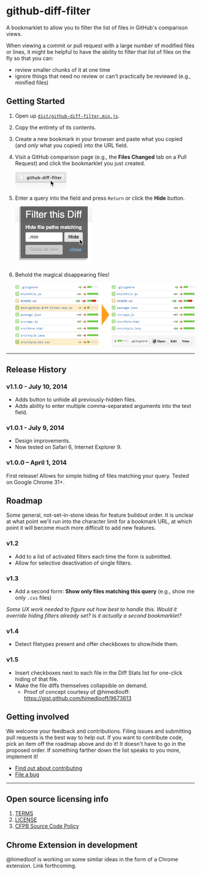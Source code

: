 # github-diff-filter

A bookmarklet to allow you to filter the list of files in GitHub's comparison views.

When viewing a commit or pull request with a large number of modified files or lines,
it might be helpful to have the ability to filter that list of files on the fly so that you can:
- review smaller chunks of it at one time
- ignore things that need no review or can't practically be reviewed (e.g., minified files)


## Getting Started

1. Open up
   [`dist/github-diff-filter.min.js`](https://github.com/Scotchester/github-diff-filter/blob/master/dist/github-diff-filter.min.js).
2. Copy the entirety of its contents.
3. Create a new bookmark in your browser and paste what you copied
   (and _only_ what you copied) into the URL field.
4. Visit a GitHub comparison page (e.g., the **Files Changed** tab on a Pull Request)
   and click the bookmarklet you just created.

   ![](screenshot-01.png)
5. Enter a query into the field and press `Return` or click the **Hide** button.

   ![](screenshot-02.png)
6. Behold the magical disappearing files!

   ![](screenshot-03.png)


---


## Release History

### v1.1.0 - July 10, 2014

- Adds button to unhide all previously-hidden files.
- Adds ability to enter multiple comma-separated arguments into the text field.

### v1.0.1 - July 9, 2014

- Design improvements.
- Now tested on Safari 6, Internet Explorer 9.

### v1.0.0 – April 1, 2014

First release! Allows for simple hiding of files matching your query.
Tested on Google Chrome 31+.


## Roadmap

Some general, not-set-in-stone ideas for feature buildout order.
It is unclear at what point we'll run into the character limit for a bookmark URL,
at which point it will become much more difficult to add new features.

### v1.2

- Add to a list of activated filters each time the form is submitted.
- Allow for selective deactivation of single filters.

### v1.3

- Add a second form: **Show only files matching this query**
  (e.g., show me only `.css` files)

_Some UX work needed to figure out how best to handle this.
Would it override hiding filters already set?
Is it actually a second bookmarklet?_

### v1.4

- Detect filetypes present and offer checkboxes to show/hide them.

### v1.5

- Insert checkboxes next to each file in the Diff Stats list for one-click hiding of that file.
- Make the file diffs themselves collapsible on demand.
  - Proof of concept courtesy of @himedlooff: <https://gist.github.com/himedlooff/9673813>


## Getting involved

We welcome your feedback and contributions.
Filing issues and submitting pull requests is the best way to help out.
If you want to contribute code, pick an item off the roadmap above and do it!
It doesn't have to go in the proposed order.
If something farther down the list speaks to you more, implement it!

- [Find out about contributing](CONTRIBUTING.md)
- [File a bug](https://github.com/cfpb/github-diff-filter/issues/new?body=%23%23%20URL%0D%0D%0D%23%23%20Actual%20Behavior%0D%0D%0D%23%23%20Expected%20Behavior%0D%0D%0D%23%23%20Steps%20to%20Reproduce%0D%0D%0D%23%23%20Screenshot&labels=bug)


---


## Open source licensing info

1. [TERMS](TERMS.md)
2. [LICENSE](LICENSE)
3. [CFPB Source Code Policy](https://github.com/cfpb/source-code-policy/)


## Chrome Extension in development

@himedloof is working on some similar ideas in the form of a Chrome extension.
Link forthcoming.
